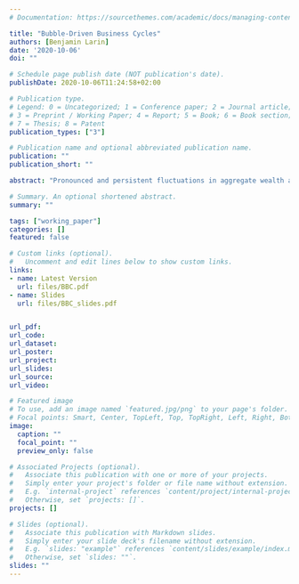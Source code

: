 ```yaml
---
# Documentation: https://sourcethemes.com/academic/docs/managing-content/

title: "Bubble-Driven Business Cycles"
authors: [Benjamin Larin]
date: '2020-10-06'
doi: ""

# Schedule page publish date (NOT publication's date).
publishDate: 2020-10-06T11:24:58+02:00

# Publication type.
# Legend: 0 = Uncategorized; 1 = Conference paper; 2 = Journal article;
# 3 = Preprint / Working Paper; 4 = Report; 5 = Book; 6 = Book section;
# 7 = Thesis; 8 = Patent
publication_types: ["3"]

# Publication name and optional abbreviated publication name.
publication: ""
publication_short: ""

abstract: "Pronounced and persistent fluctuations in aggregate wealth and real activity - boom-bust episodes - have become more prevalent in recent history. In this paper, I provide a quantitative explanation for such boom-bust episodes based on rational bubbles. To this end, I set up an overlapping generations model with many generations, financial frictions, aggregate uncertainty, and rational bubbles. The calibrated model generates empirically plausible bubble-driven business cycles. I decompose the macroeconomic effect of rational bubbles into three different channels. The bubble increases output through the bubble-creation and liquidity channel, while the bubble decreases output through the crowding-out channel. I use the calibrated model to assess the relative strength of these three channels. The bubble-creation channel is necessary for plausible bubbles to exist because the liquidity channel is quantitatively small. I then apply the model to replicate the observed series of real output and aggregate wealth during the two recent US boom-bust episodes between 1990 and 2010. By decomposing the model-implied series for aggregate wealth into a fundamental and bubble component, I show that on average one-third of the deviations of aggregate wealth from its trend are due to dynamics in an aggregate bubble."

# Summary. An optional shortened abstract.
summary: ""

tags: ["working_paper"]
categories: []
featured: false

# Custom links (optional).
#   Uncomment and edit lines below to show custom links.
links:
- name: Latest Version
  url: files/BBC.pdf
- name: Slides
  url: files/BBC_slides.pdf


url_pdf:
url_code:
url_dataset:
url_poster:
url_project:
url_slides:
url_source:
url_video:

# Featured image
# To use, add an image named `featured.jpg/png` to your page's folder.
# Focal points: Smart, Center, TopLeft, Top, TopRight, Left, Right, BottomLeft, Bottom, BottomRight.
image:
  caption: ""
  focal_point: ""
  preview_only: false

# Associated Projects (optional).
#   Associate this publication with one or more of your projects.
#   Simply enter your project's folder or file name without extension.
#   E.g. `internal-project` references `content/project/internal-project/index.md`.
#   Otherwise, set `projects: []`.
projects: []

# Slides (optional).
#   Associate this publication with Markdown slides.
#   Simply enter your slide deck's filename without extension.
#   E.g. `slides: "example"` references `content/slides/example/index.md`.
#   Otherwise, set `slides: ""`.
slides: ""
---
```

